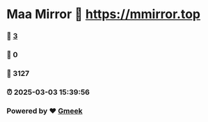 # Maa Mirror :link: https://mmirror.top 
### :page_facing_up: [3](https://mmirror.top/tag.html) 
### :speech_balloon: 0 
### :hibiscus: 3127 
### :alarm_clock: 2025-03-03 15:39:56 
### Powered by :heart: [Gmeek](https://github.com/Meekdai/Gmeek)
